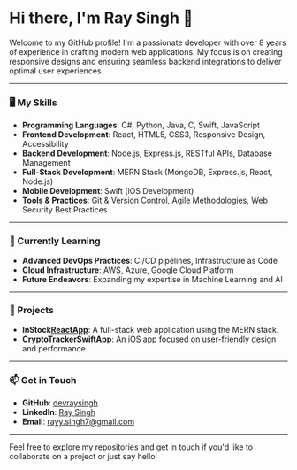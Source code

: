 # Hi there, I'm Ray Singh 👋

Welcome to my GitHub profile! I'm a passionate developer with over 8 years of experience in crafting modern web applications. My focus is on creating responsive designs and ensuring seamless backend integrations to deliver optimal user experiences.

---

### 🖥️ My Skills

- **Programming Languages**: C#, Python, Java, C, Swift, JavaScript
- **Frontend Development**: React, HTML5, CSS3, Responsive Design, Accessibility
- **Backend Development**: Node.js, Express.js, RESTful APIs, Database Management
- **Full-Stack Development**: MERN Stack (MongoDB, Express.js, React, Node.js)
- **Mobile Development**: Swift (iOS Development)
- **Tools & Practices**: Git & Version Control, Agile Methodologies, Web Security Best Practices

---

### 🌱 Currently Learning

- **Advanced DevOps Practices**: CI/CD pipelines, Infrastructure as Code
- **Cloud Infrastructure**: AWS, Azure, Google Cloud Platform
- **Future Endeavors**: Expanding my expertise in Machine Learning and AI


---

### 🚀 Projects

- **InStock[ReactApp](https://github.com/alis-SWE/instock-venus-team)**: A full-stack web application using the MERN stack.
- **CryptoTracker[SwiftApp](https://github.com/devraysingh/CryptoTracker-SwiftUI)**: An iOS app focused on user-friendly design and performance.

---

### 📫 Get in Touch

- **GitHub**: [devraysingh](https://github.com/devraysingh)
- **LinkedIn**: [Ray Singh](https://www.linkedin.com/in/raysingh-/)
- **Email**: [rayy.singh7@gmail.com](mailto:rayy.singh7@gmail.com)

---

Feel free to explore my repositories and get in touch if you'd like to collaborate on a project or just say hello!
